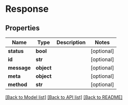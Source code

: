 # Response

## Properties
Name | Type | Description | Notes
------------ | ------------- | ------------- | -------------
**status** | **bool** |  | [optional] 
**id** | **str** |  | [optional] 
**message** | **object** |  | [optional] 
**meta** | **object** |  | [optional] 
**method** | **str** |  | [optional] 

[[Back to Model list]](../README.md#documentation-for-models) [[Back to API list]](../README.md#documentation-for-api-endpoints) [[Back to README]](../README.md)

